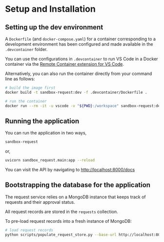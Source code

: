 # Setup and Installation

## Setting up the dev environment

A `Dockerfile` (and `docker-compose.yaml`) for a container corresponding to a development environment has been configured and made available in the `.devcontainer` folder.

You can use the configurations in `.devcontainer` to run VS Code in a Docker container via the [Remote Container extension for VS Code](https://code.visualstudio.com/docs/remote/containers-tutorial).

Alternatively, you can also run the container directly from your command line as follows:

```sh
# build the image first
docker build -t sandbox-request:dev -f .devcontainer/Dockerfile .

# run the container
docker run --rm -it -u vscode -v "${PWD}:/workspace" sandbox-request:dev bash
```


## Running the application

You can run the application in two ways,

```sh
sandbox-request
```

or,

```sh
uvicorn sandbox_request.main:app --reload
```

You can visit the API by navigating to [http://localhost:8000/docs]()


## Bootstrapping the database for the application

The request service relies on a MongoDB instance that keeps track of requests and their approval status.

All request records are stored in the `requests` collection.

To pre-load request records into a fresh instance of MongoDB:

```sh
# load request records
python scripts/populate_request_store.py --base-url http://localhost:8000 --directory examples
```
